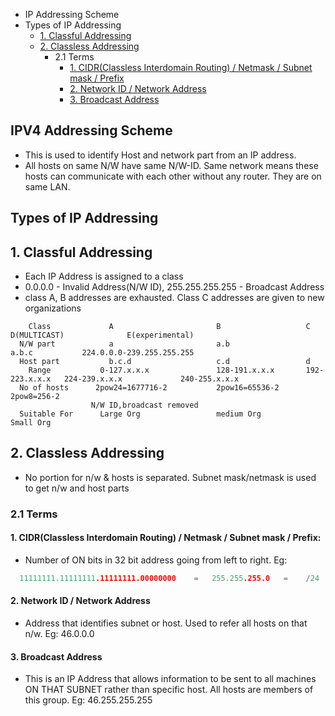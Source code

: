 - IP Addressing Scheme
- Types of IP Addressing
  - [1. Classful Addressing](#ful)
  - [2. Classless Addressing](#les)
    - 2.1 Terms
      - [1. CIDR(Classless Interdomain Routing) / Netmask / Subnet mask / Prefix](#cidr)
      - [2. Network ID / Network Address](#nidr)
      - [3. Broadcast Address](#baddr)

## IPV4 Addressing Scheme
- This is used to identify Host and network part from an IP address.
- All hosts on same N/W have same N/W-ID. Same network means these hosts can communicate with each other without any router. They are on same LAN.

## Types of IP Addressing
<a name=ful></a>
## 1. Classful Addressing
- Each IP Address is assigned to a class
- 0.0.0.0 - Invalid Address(N/W ID), 255.255.255.255 - Broadcast Address
- class A, B addresses are exhausted. Class C addresses are given to new organizations
```console
    Class             A                       B                   C               D(MULTICAST)              E(experimental)
  N/W part            a                       a.b                 a.b.c           224.0.0.0-239.255.255.255
  Host part           b.c.d                   c.d                 d
    Range           0-127.x.x.x               128-191.x.x.x       192-223.x.x.x   224-239.x.x.x             240-255.x.x.x     
  No of hosts      2pow24=1677716-2           2pow16=65536-2      2pow8=256-2
                  N/W ID,broadcast removed
  Suitable For      Large Org                 medium Org          Small Org
```

<a name=les></a>
## 2. Classless Addressing
- No portion for n/w & hosts is separated. Subnet mask/netmask is used to get n/w and host parts
### 2.1 Terms
<a name=cidr></a>
#### 1. CIDR(Classless Interdomain Routing) / Netmask / Subnet mask / Prefix: 
- Number of ON bits in 32  bit address going from left to right. Eg:
```c
  11111111.11111111.11111111.00000000    =   255.255.255.0   =    /24   called CIDR/Netmask/subnet Mask/Prefix
```
<a name=nidr></a>
#### 2. Network ID / Network Address 
- Address that identifies subnet or host.  Used to refer all hosts on that n/w. Eg: 46.0.0.0
<a name=baddr></a>
#### 3. Broadcast Address 
- This is an IP Address that allows information to be sent to all machines ON THAT SUBNET rather than specific host. All hosts are members of this group. Eg: 46.255.255.255
